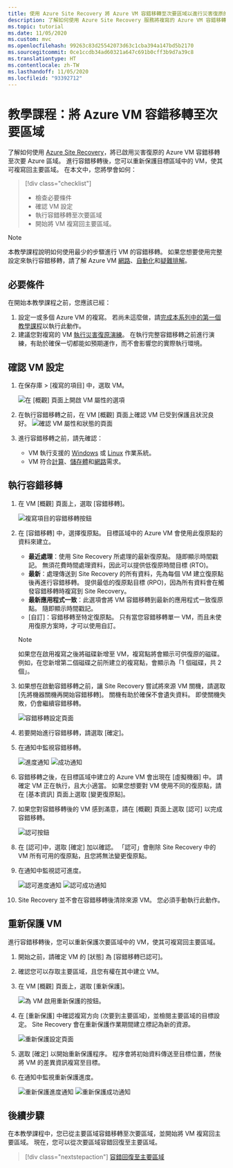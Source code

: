 ```yaml
---
title: 使用 Azure Site Recovery 將 Azure VM 容錯移轉至次要區域以進行災害復原的教學課程。
description: 了解如何使用 Azure Site Recovery 服務將複寫的 Azure VM 容錯移轉至次要 Azure 區域並重新保護，以進行災害復原的教學課程。
ms.topic: tutorial
ms.date: 11/05/2020
ms.custom: mvc
ms.openlocfilehash: 99263c83d25542073d63c1cba394a147bd5b2170
ms.sourcegitcommit: 0ce1ccdb34ad60321a647c691b0cff3b9d7a39c8
ms.translationtype: HT
ms.contentlocale: zh-TW
ms.lasthandoff: 11/05/2020
ms.locfileid: "93392712"
---
```

# <a name="tutorial-fail-over-azure-vms-to-a-secondary-region"></a>教學課程：將 Azure VM 容錯移轉至次要區域

了解如何使用 [Azure Site Recovery](site-recovery-overview.md)，將已啟用災害復原的 Azure VM 容錯移轉至次要 Azure 區域。 進行容錯移轉後，您可以重新保護目標區域中的 VM，使其可複寫回主要區域。 在本文中，您將學會如何：

> [!div class="checklist"]
> * 檢查必要條件
> * 確認 VM 設定
> * 執行容錯移轉至次要區域
> * 開始將 VM 複寫回主要區域。


> [!NOTE]
> 本教學課程說明如何使用最少的步驟進行 VM 的容錯移轉。 如果您想要使用完整設定來執行容錯移轉，請了解 Azure VM [網路](azure-to-azure-about-networking.md)、[自動化](azure-to-azure-powershell.md)和[疑難排解](azure-to-azure-troubleshoot-errors.md)。



## <a name="prerequisites"></a>必要條件

在開始本教學課程之前，您應該已經：

1. 設定一或多個 Azure VM 的複寫。 若尚未這麼做，請[完成本系列中的第一個教學課程](azure-to-azure-tutorial-enable-replication.md)以執行此動作。
2. 建議您對複寫的 VM [執行災害復原演練](azure-to-azure-tutorial-dr-drill.md)。 在執行完整容錯移轉之前進行演練，有助於確保一切都能如預期運作，而不會影響您的實際執行環境。 


## <a name="verify-the-vm-settings"></a>確認 VM 設定

1. 在保存庫 > [複寫的項目] 中，選取 VM。

    ![在 [概觀] 頁面上開啟 VM 屬性的選項](./media/azure-to-azure-tutorial-failover-failback/vm-settings.png)

2. 在執行容錯移轉之前，在 VM [概觀] 頁面上確認 VM 已受到保護且狀況良好。
    ![確認 VM 屬性和狀態的頁面](./media/azure-to-azure-tutorial-failover-failback/vm-state.png)

3. 進行容錯移轉之前，請先確認：
    - VM 執行支援的 [Windows](azure-to-azure-support-matrix.md#windows) 或 [Linux](azure-to-azure-support-matrix.md#replicated-machines---linux-file-systemguest-storage) 作業系統。
    - VM 符合[計算](azure-to-azure-support-matrix.md#replicated-machines---compute-settings)、[儲存體](azure-to-azure-support-matrix.md#replicated-machines---storage)和[網路](azure-to-azure-support-matrix.md#replicated-machines---networking)需求。

## <a name="run-a-failover"></a>執行容錯移轉


1. 在 VM [概觀] 頁面上，選取 [容錯移轉]。

    ![複寫項目的容錯移轉按鈕](./media/azure-to-azure-tutorial-failover-failback/failover-button.png)

3. 在 [容錯移轉] 中，選擇復原點。 目標區域中的 Azure VM 會使用此復原點的資料來建立。
  
   - **最近處理**：使用 Site Recovery 所處理的最新復原點。 隨即顯示時間戳記。 無須花費時間處理資料，因此可以提供低復原時間目標 (RTO)。
   -  **最新**：處理傳送到 Site Recovery 的所有資料，先為每個 VM 建立復原點後再進行容錯移轉。 提供最低的復原點目標 (RPO)，因為所有資料會在觸發容錯移轉時複寫到 Site Recovery。
   - **最新應用程式一致**：此選項會將 VM 容錯移轉到最新的應用程式一致復原點。 隨即顯示時間戳記。
   - [自訂]：容錯移轉至特定復原點。 只有當您容錯移轉單一 VM，而且未使用復原方案時，才可以使用自訂。

    > [!NOTE]
    > 如果您在啟用複寫之後將磁碟新增至 VM，複寫點將會顯示可供復原的磁碟。 例如，在您新增第二個磁碟之前所建立的複寫點，會顯示為「1 個磁碟，共 2 個」。

4. 如果想在啟動容錯移轉之前，讓 Site Recovery 嘗試將來源 VM 關機，請選取 [先將機器關機再開始容錯移轉]。 關機有助於確保不會遺失資料。 即使關機失敗，仍會繼續容錯移轉。 

    ![容錯移轉設定頁面](./media/azure-to-azure-tutorial-failover-failback/failover-settings.png)    

3. 若要開始進行容錯移轉，請選取 [確定]。
4. 在通知中監視容錯移轉。

    ![進度通知](./media/azure-to-azure-tutorial-failover-failback/notification-failover-start.png) ![成功通知](./media/azure-to-azure-tutorial-failover-failback/notification-failover-finish.png)     

5. 容錯移轉之後，在目標區域中建立的 Azure VM 會出現在 [虛擬機器] 中。 請確定 VM 正在執行，且大小適當。 如果您想要對 VM 使用不同的復原點，請在 [基本資訊] 頁面上選取 [變更復原點]。
6. 如果您對容錯移轉後的 VM 感到滿意，請在 [概觀] 頁面上選取 [認可] 以完成容錯移轉。

    ![認可按鈕](./media/azure-to-azure-tutorial-failover-failback/commit-button.png) 

7. 在 [認可]中，選取 [確定] 加以確認。 「認可」會刪除 Site Recovery 中的 VM 所有可用的復原點，且您將無法變更復原點。

8. 在通知中監視認可進度。

    ![認可進度通知](./media/azure-to-azure-tutorial-failover-failback/notification-commit-start.png) ![認可成功通知](./media/azure-to-azure-tutorial-failover-failback/notification-commit-finish.png)    

9. Site Recovery 並不會在容錯移轉後清除來源 VM。 您必須手動執行此動作。


## <a name="reprotect-the-vm"></a>重新保護 VM

進行容錯移轉後，您可以重新保護次要區域中的 VM，使其可複寫回主要區域。 

1. 開始之前，請確定 VM 的 [狀態] 為 [容錯移轉已認可]。
2. 確認您可以存取主要區域，且您有權在其中建立 VM。
3. 在 VM [概觀] 頁面上，選取 [重新保護]。

   ![為 VM 啟用重新保護的按鈕。](./media/azure-to-azure-tutorial-failover-failback/reprotect-button.png)

4. 在 [重新保護] 中確認複寫方向 (次要到主要區域)，並檢閱主要區域的目標設定。 Site Recovery 會在重新保護作業期間建立標記為新的資源。

     ![重新保護設定頁面](./media/azure-to-azure-tutorial-failover-failback/reprotect.png)

6. 選取 [確定] 以開始重新保護程序。 程序會將初始資料傳送至目標位置，然後將 VM 的差異資訊複寫至目標。
7. 在通知中監視重新保護進度。 

    ![重新保護進度通知](./media/azure-to-azure-tutorial-failover-failback/notification-reprotect-start.png) ![重新保護成功通知](./media/azure-to-azure-tutorial-failover-failback/notification-reprotect-finish.png)
    

## <a name="next-steps"></a>後續步驟

在本教學課程中，您已從主要區域容錯移轉至次要區域，並開始將 VM 複寫回主要區域。 現在，您可以從次要區域容錯回復至主要區域。

> [!div class="nextstepaction"]
> [容錯回復至主要區域](azure-to-azure-tutorial-failback.md)
